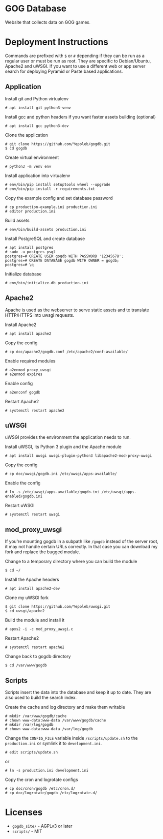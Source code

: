 # GOG Database

Website that collects data on GOG games.

# Deployment Instructions

Commands are prefixed with `$` or `#` depending if they can be run as a regular
user or must be run as root. They are specific to Debian/Ubuntu, Apache2 and
uWSGI. If you want to use a different web or app server search for deploying
Pyramid or Paste based applications.

## Application

Install git and Python virtualenv

    # apt install git python3-venv

Install gcc and python headers if you want faster assets building (optional)

    # apt install gcc python3-dev

Clone the application

    # git clone https://github.com/Yepoleb/gogdb.git
    $ cd gogdb

Create virtual environment

    # python3 -m venv env

Install application into virtualenv

    # env/bin/pip install setuptools wheel --upgrade
    # env/bin/pip install -r requirements.txt

Copy the example config and set database password

    # cp production-example.ini production.ini
    # editor production.ini

Build assets

    # env/bin/build-assets production.ini

Install PostgreSQL and create database

    # apt install postgres
    # sudo -u postgres psql
    postgres=# CREATE USER gogdb WITH PASSWORD '12345678';
    postgres=# CREATE DATABASE gogdb WITH OWNER = gogdb;
    postgres=# \q

Initialize database

    # env/bin/initialize-db production.ini

## Apache2

Apache is used as the webserver to serve static assets and to translate
HTTP/HTTPS into uwsgi requests.

Install Apache2

    # apt install apache2

Copy the config

    # cp doc/apache2/gogdb.conf /etc/apache2/conf-available/

Enable required modules

    # a2enmod proxy_uwsgi
    # a2enmod expires

Enable config

    # a2enconf gogdb

Restart Apache2

    # systemctl restart apache2

## uWSGI

uWSGI provides the environment the application needs to run.

Install uWSGI, its Python 3 plugin and the Apache module

    # apt install uwsgi uwsgi-plugin-python3 libapache2-mod-proxy-uwsgi

Copy the config

    # cp doc/uwsgi/gogdb.ini /etc/uwsgi/apps-available/

Enable the config

    # ln -s /etc/uwsgi/apps-available/gogdb.ini /etc/uwsgi/apps-enabled/gogdb.ini

Restart uWSGI

    # systemctl restart uwsgi

## mod_proxy_uwsgi

If you're mounting gogdb in a subpath like `/gogdb` instead of the server root,
it may not handle certain URLs correctly. In that case you can download my fork
and replace the bugged module.

Change to a temporary directory where you can build the module

    $ cd ~/

Install the Apache headers

    # apt install apache2-dev

Clone my uWSGI fork

    $ git clone https://github.com/Yepoleb/uwsgi.git
    $ cd uwsgi/apache2

Build the module and install it

    # apxs2 -i -c mod_proxy_uwsgi.c

Restart Apache2

    # systemctl restart apache2

Change back to gogdb directory

    $ cd /var/www/gogdb

## Scripts

Scripts insert the data into the database and keep it up to date. They are
also used to build the search index.

Create the cache and log directory and make them writable

    # mkdir /var/www/gogdb/cache
    # chown www-data:www-data /var/www/gogdb/cache
    # mkdir /var/log/gogdb
    # chown www-data:www-data /var/log/gogdb

Change the `CONFIG_FILE` variable inside `/scripts/update.sh` to the
`production.ini` or symlink it to `development.ini`.

    # edit scripts/update.sh

or

    # ln -s production.ini development.ini

Copy the cron and logrotate configs

    # cp doc/cron/gogdb /etc/cron.d/
    # cp doc/logrotate/gogdb /etc/logrotate.d/

# Licenses

* `gogdb_site/` - AGPLv3 or later
* `scripts/` - MIT

